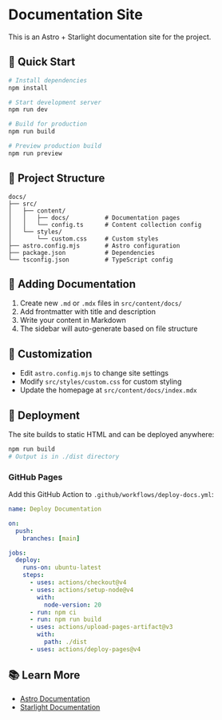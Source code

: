 # Documentation Site

This is an Astro + Starlight documentation site for the project.

## 🚀 Quick Start

```bash
# Install dependencies
npm install

# Start development server
npm run dev

# Build for production
npm run build

# Preview production build
npm run preview
```

## 📁 Project Structure

```
docs/
├── src/
│   ├── content/
│   │   ├── docs/          # Documentation pages
│   │   └── config.ts      # Content collection config
│   └── styles/
│       └── custom.css     # Custom styles
├── astro.config.mjs       # Astro configuration
├── package.json           # Dependencies
└── tsconfig.json          # TypeScript config
```

## 📝 Adding Documentation

1. Create new `.md` or `.mdx` files in `src/content/docs/`
2. Add frontmatter with title and description
3. Write your content in Markdown
4. The sidebar will auto-generate based on file structure

## 🎨 Customization

- Edit `astro.config.mjs` to change site settings
- Modify `src/styles/custom.css` for custom styling
- Update the homepage at `src/content/docs/index.mdx`

## 🚀 Deployment

The site builds to static HTML and can be deployed anywhere:

```bash
npm run build
# Output is in ./dist directory
```

### GitHub Pages

Add this GitHub Action to `.github/workflows/deploy-docs.yml`:

```yaml
name: Deploy Documentation

on:
  push:
    branches: [main]

jobs:
  deploy:
    runs-on: ubuntu-latest
    steps:
      - uses: actions/checkout@v4
      - uses: actions/setup-node@v4
        with:
          node-version: 20
      - run: npm ci
      - run: npm run build
      - uses: actions/upload-pages-artifact@v3
        with:
          path: ./dist
      - uses: actions/deploy-pages@v4
```

## 📚 Learn More

- [Astro Documentation](https://docs.astro.build)
- [Starlight Documentation](https://starlight.astro.build)